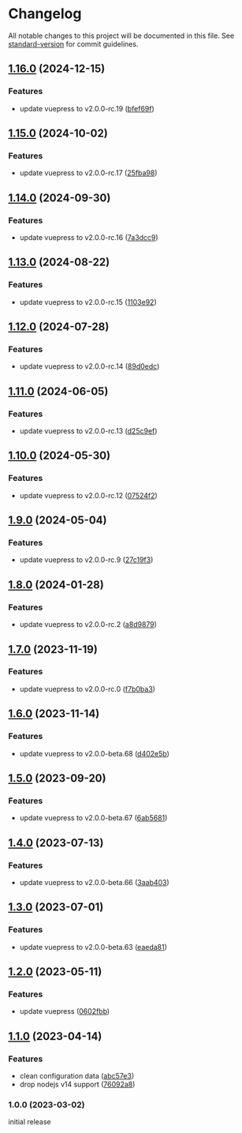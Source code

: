 # Changelog

All notable changes to this project will be documented in this file. See [standard-version](https://github.com/conventional-changelog/standard-version) for commit guidelines.

## [1.16.0](https://github.com/azat-io/vuepress-plugin-remove-html-extension/compare/v1.15.0...v1.16.0) (2024-12-15)


### Features

* update vuepress to v2.0.0-rc.19 ([bfef69f](https://github.com/azat-io/vuepress-plugin-remove-html-extension/commit/bfef69fb808daa8367951cc60abd9181ee808c61))

## [1.15.0](https://github.com/azat-io/vuepress-plugin-remove-html-extension/compare/v1.14.0...v1.15.0) (2024-10-02)


### Features

* update vuepress to v2.0.0-rc.17 ([25fba98](https://github.com/azat-io/vuepress-plugin-remove-html-extension/commit/25fba985ca5adfb9df7b9e80f87d26b16b1f107f))

## [1.14.0](https://github.com/azat-io/vuepress-plugin-remove-html-extension/compare/v1.13.0...v1.14.0) (2024-09-30)


### Features

* update vuepress to v2.0.0-rc.16 ([7a3dcc9](https://github.com/azat-io/vuepress-plugin-remove-html-extension/commit/7a3dcc97fecb6c6b1ad264b386396f9d17148413))

## [1.13.0](https://github.com/azat-io/vuepress-plugin-remove-html-extension/compare/v1.12.0...v1.13.0) (2024-08-22)


### Features

* update vuepress to v2.0.0-rc.15 ([1103e92](https://github.com/azat-io/vuepress-plugin-remove-html-extension/commit/1103e9208747194249996566522aeb51936a74b2))

## [1.12.0](https://github.com/azat-io/vuepress-plugin-remove-html-extension/compare/v1.11.0...v1.12.0) (2024-07-28)


### Features

* update vuepress to v2.0.0-rc.14 ([89d0edc](https://github.com/azat-io/vuepress-plugin-remove-html-extension/commit/89d0edc27a567706f83b55729ca9973f36aa57ed))

## [1.11.0](https://github.com/azat-io/vuepress-plugin-remove-html-extension/compare/v1.10.0...v1.11.0) (2024-06-05)


### Features

* update vuepress to v2.0.0-rc.13 ([d25c9ef](https://github.com/azat-io/vuepress-plugin-remove-html-extension/commit/d25c9ef823069df100196e2c000adeb870c60df7))

## [1.10.0](https://github.com/azat-io/vuepress-plugin-remove-html-extension/compare/v1.9.0...v1.10.0) (2024-05-30)


### Features

* update vuepress to v2.0.0-rc.12 ([07524f2](https://github.com/azat-io/vuepress-plugin-remove-html-extension/commit/07524f267765183700e3b9f1e3082c5f237ce967))

## [1.9.0](https://github.com/azat-io/vuepress-plugin-remove-html-extension/compare/v1.8.0...v1.9.0) (2024-05-04)


### Features

* update vuepress to v2.0.0-rc.9 ([27c19f3](https://github.com/azat-io/vuepress-plugin-remove-html-extension/commit/27c19f3c37aece5b224340bf24661349d6a83f3e))

## [1.8.0](https://github.com/azat-io/vuepress-plugin-remove-html-extension/compare/v1.7.0...v1.8.0) (2024-01-28)


### Features

* update vuepress to v2.0.0-rc.2 ([a8d9879](https://github.com/azat-io/vuepress-plugin-remove-html-extension/commit/a8d98799133b1007551825346dffa3bc3e90a413))

## [1.7.0](https://github.com/azat-io/vuepress-plugin-remove-html-extension/compare/v1.6.0...v1.7.0) (2023-11-19)


### Features

* update vuepress to v2.0.0-rc.0 ([f7b0ba3](https://github.com/azat-io/vuepress-plugin-remove-html-extension/commit/f7b0ba3d9584f92e4c226e29b83cc0b90b97458d))

## [1.6.0](https://github.com/azat-io/vuepress-plugin-remove-html-extension/compare/v1.5.0...v1.6.0) (2023-11-14)


### Features

* update vuepress to v2.0.0-beta.68 ([d402e5b](https://github.com/azat-io/vuepress-plugin-remove-html-extension/commit/d402e5be183fc1c9badd0aa49f46f3e8764e7a4a))

## [1.5.0](https://github.com/azat-io/vuepress-plugin-remove-html-extension/compare/v1.4.0...v1.5.0) (2023-09-20)


### Features

* update vuepress to v2.0.0-beta.67 ([6ab5681](https://github.com/azat-io/vuepress-plugin-remove-html-extension/commit/6ab5681bf4826e91ddcaf2c563053406c97cd5b2))

## [1.4.0](https://github.com/azat-io/vuepress-plugin-remove-html-extension/compare/v1.3.0...v1.4.0) (2023-07-13)


### Features

* update vuepress to v2.0.0-beta.66 ([3aab403](https://github.com/azat-io/vuepress-plugin-remove-html-extension/commit/3aab4033b36a32db65572d16cac671e2ba5f10ba))

## [1.3.0](https://github.com/azat-io/vuepress-plugin-remove-html-extension/compare/v1.2.0...v1.3.0) (2023-07-01)


### Features

* update vuepress to v2.0.0-beta.63 ([eaeda81](https://github.com/azat-io/vuepress-plugin-remove-html-extension/commit/eaeda81c082ce16faf5a9a6ef9f450a5a67b1aae))

## [1.2.0](https://github.com/azat-io/vuepress-plugin-remove-html-extension/compare/v1.1.0...v1.2.0) (2023-05-11)


### Features

* update vuepress ([0602fbb](https://github.com/azat-io/vuepress-plugin-remove-html-extension/commit/0602fbb77e503cb684c30799cdd7bf6bb27c0321))

## [1.1.0](https://github.com/azat-io/vuepress-plugin-remove-html-extension/compare/v1.0.0...v1.1.0) (2023-04-14)


### Features

* clean configuration data ([abc57e3](https://github.com/azat-io/vuepress-plugin-remove-html-extension/commit/abc57e32073ce87dd0a028ce2bd8752bc17cea84))
* drop nodejs v14 support ([76092a8](https://github.com/azat-io/vuepress-plugin-remove-html-extension/commit/76092a85cf0725aeafab72ae8f51681ff1c34ef3))

### 1.0.0 (2023-03-02)

initial release
